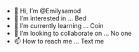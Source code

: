 - 👋 Hi, I’m @Emilysamod
- 👀 I’m interested in ... Bed
- 🌱 I’m currently learning ... Coin
- 💞️ I’m looking to collaborate on ... No one
- 📫 How to reach me ... Text me

<!---
Emilysamod/Emilysamod is a ✨ special ✨ repository because its `README.md` (this file) appears on your GitHub profile.
You can click the Preview link to take a look at your changes.
--->
